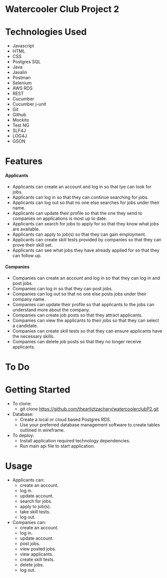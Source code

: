 # Watercooler Club Project 2

# Technologies Used
- Javascript
- HTML
- CSS
- Postgres SQL
- Java
- Javalin
- Postman
- Selenium
- AWS RDS
- REST
- Cucumber
- Cucumber j-unit
- Git
- Github
- Mockito
- Test NG
- SLF4J
- LOG4J
- GSON

# Features
#### Applicants
- Applicants can create an account and log in so that tye can look for jobs.
- Applicants can log in so that they can continue searching for jobs.
- Applicants can log out so that no one else searches for jobs under their name.
- Applicants can update their profile so that the one they send to companies on applications is most up to date.
- Applicants can search for jobs to apply for so that they know what jobs are available.
- Applicants can apply to job(s) so that they can gain employment.
- Applicants can create skill tests provided by companies so that they can prove their skill set.
- Applicants can see what jobs they have already applied for so that they can follow up.
#### Companies
- Companies can create an account and log in so that they can log in and post jobs.
- Companies can log in so that they can post jobs.
- Companies can log out so that no one else posts jobs under their company name.
- Companies can update their profile so that applicants to the jobs can understand more about the company.
- Companies can create job posts so that they attract applicants.
- Companies can view the applicants to their jobs so that they can select a candidate.
- Companies can create skill tests so that they can ensure applicants have the necessary skills.
- Companies can delete job posts so that they no longer receive applicants.


# To Do


# Getting Started
- To clone: 
  - git clone https://github.com/theartiztzachary/watercoolerclubP2.git 
- Database:
  - Create a local or cloud based Postgres RDS.
  - Use your preferred database management software to create tables outlined in wireframe.
- To deploy:
  - Install application required technology dependencies.
  - Run main api file to start application. 

# Usage 
- Applicants can:
  - create an account.
  - log in.
  - update account.
  - search for jobs.
  - apply to job(s).
  - take skill tests.
  - log out.
- Companies can:
  - create an account.
  - log in.
  - update account.
  - post jobs.
  - view posted jobs.
  - view applicants.
  - create skill tests.
  - delete jobs.
  - log out.